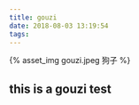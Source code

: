 ```yaml
---
title: gouzi
date: 2018-08-03 13:19:54
tags:
---
```


{% asset_img gouzi.jpeg 狗子 %}

## this is a gouzi test
